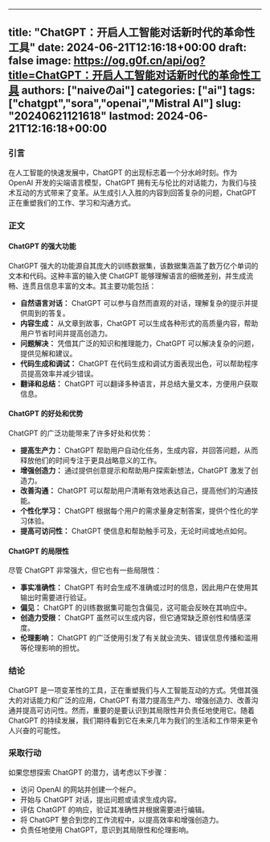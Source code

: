 
---
title: "ChatGPT：开启人工智能对话新时代的革命性工具"
date: 2024-06-21T12:16:18+00:00
draft: false
image: https://og.g0f.cn/api/og?title=ChatGPT：开启人工智能对话新时代的革命性工具
authors: ["naiveのai"]
categories: ["ai"]
tags: ["chatgpt","sora","openai","Mistral AI"]
slug: "20240621121618"
lastmod: 2024-06-21T12:16:18+00:00
---
### 引言

在人工智能的快速发展中，ChatGPT 的出现标志着一个分水岭时刻。作为 OpenAI 开发的尖端语言模型，ChatGPT 拥有无与伦比的对话能力，为我们与技术互动的方式带来了变革。从生成引人入胜的内容到回答复杂的问题，ChatGPT 正在重塑我们的工作、学习和沟通方式。

### 正文

#### ChatGPT 的强大功能

ChatGPT 强大的功能源自其庞大的训练数据集，该数据集涵盖了数万亿个单词的文本和代码。这种丰富的输入使 ChatGPT 能够理解语言的细微差别，并生成流畅、连贯且信息丰富的文本。其主要功能包括：

* **自然语言对话：** ChatGPT 可以参与自然而直观的对话，理解复杂的提示并提供周到的答复。
* **内容生成：** 从文章到故事，ChatGPT 可以生成各种形式的高质量内容，帮助用户节省时间并提高创造力。
* **问题解决：** 凭借其广泛的知识和推理能力，ChatGPT 可以解决复杂的问题，提供见解和建议。
* **代码生成和调试：** ChatGPT 在代码生成和调试方面表现出色，可以帮助程序员提高效率并减少错误。
* **翻译和总结：** ChatGPT 可以翻译多种语言，并总结大量文本，方便用户获取信息。

#### ChatGPT 的好处和优势

ChatGPT 的广泛功能带来了许多好处和优势：

* **提高生产力：** ChatGPT 帮助用户自动化任务，生成内容，并回答问题，从而释放他们的时间专注于更具战略意义的工作。
* **增强创造力：** 通过提供创意提示和帮助用户探索新想法，ChatGPT 激发了创造力。
* **改善沟通：** ChatGPT 可以帮助用户清晰有效地表达自己，提高他们的沟通技能。
* **个性化学习：** ChatGPT 根据每个用户的需求量身定制答案，提供个性化的学习体验。
* **提高可访问性：** ChatGPT 使信息和帮助触手可及，无论时间或地点如何。

#### ChatGPT 的局限性

尽管 ChatGPT 非常强大，但它也有一些局限性：

* **事实准确性：** ChatGPT 有时会生成不准确或过时的信息，因此用户在使用其输出时需要进行验证。
* **偏见：** ChatGPT 的训练数据集可能包含偏见，这可能会反映在其响应中。
* **创造力受限：** ChatGPT 虽然可以生成内容，但它通常缺乏原创性和情感深度。
* **伦理影响：** ChatGPT 的广泛使用引发了有关就业流失、错误信息传播和滥用等伦理影响的担忧。

### 结论

ChatGPT 是一项变革性的工具，正在重塑我们与人工智能互动的方式。凭借其强大的对话能力和广泛的应用，ChatGPT 有潜力提高生产力、增强创造力、改善沟通并提高可访问性。然而，重要的是要认识到其局限性并负责任地使用它。随着 ChatGPT 的持续发展，我们期待看到它在未来几年为我们的生活和工作带来更令人兴奋的可能性。

### 采取行动

如果您想探索 ChatGPT 的潜力，请考虑以下步骤：

* 访问 OpenAI 的网站并创建一个帐户。
* 开始与 ChatGPT 对话，提出问题或请求生成内容。
* 评估 ChatGPT 的响应，验证其准确性并根据需要进行编辑。
* 将 ChatGPT 整合到您的工作流程中，以提高效率和增强创造力。
* 负责任地使用 ChatGPT，意识到其局限性和伦理影响。